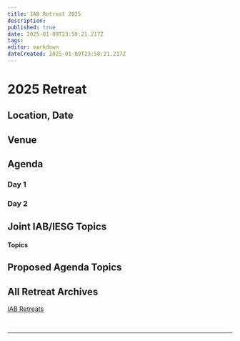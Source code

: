 ```yaml
---
title: IAB Retreat 2025
description: 
published: true
date: 2025-01-09T23:58:21.217Z
tags: 
editor: markdown
dateCreated: 2025-01-09T23:58:21.217Z
---
```


# 2025 Retreat

## Location, Date



## Venue



## Agenda

### Day 1 


### Day 2




## Joint IAB/IESG Topics


#### Topics





## Proposed Agenda Topics


 
## All Retreat Archives
[IAB Retreats](/group/iab/IAB_Retreats)

&nbsp;
&nbsp;
&nbsp;

---
